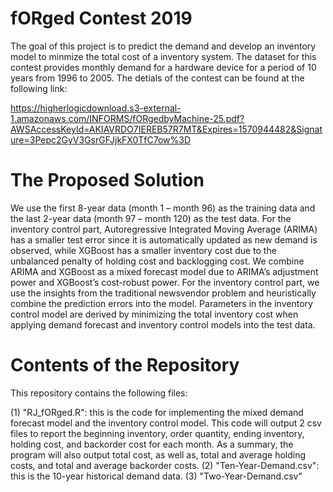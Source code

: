 # fORged Contest 2019

The goal of this project is to predict the demand and develop an inventory model to minmize the total cost of a inventory system. The dataset for this contest provides monthly demand for a hardware device for a period of 10 years from 1996 to 2005. The detials of the contest can be found at the following link:

https://higherlogicdownload.s3-external-1.amazonaws.com/INFORMS/fORgedbyMachine-25.pdf?AWSAccessKeyId=AKIAVRDO7IEREB57R7MT&Expires=1570944482&Signature=3Pepc2GyV3GsrGFJjkFX0TfC7ow%3D



# The Proposed Solution
We use the first 8-year data (month 1 – month 96) as the training data and the last 2-year data (month 97 – month 120) as the test data. For the inventory control part, Autoregressive Integrated Moving Average (ARIMA) has a smaller test error since it is automatically updated as new demand is observed, while XGBoost has a smaller inventory cost due to the unbalanced penalty of holding cost and backlogging cost. We combine ARIMA and XGBoost as a mixed forecast model due to ARIMA’s adjustment power and XGBoost’s cost-robust power. For the inventory control part, we use the insights from the traditional newsvendor problem and heuristically combine the prediction errors into the model. Parameters in the inventory control model are derived by minimizing the total inventory cost when applying demand forecast and inventory control models into the test data. 

# Contents of the Repository
This repository contains the following files:

(1) "RJ_fORged.R": this is the code for implementing the mixed demand forecast model and the inventory control model. This code will output 2 csv files to report the beginning inventory, order quantity, ending inventory, holding cost, and backorder cost for each month. As a summary, the program will also output total cost, as well as, total and average holding costs, and total and average backorder costs.
(2) "Ten-Year-Demand.csv": this is the 10-year historical demand data.
(3) "Two-Year-Demand.csv"
